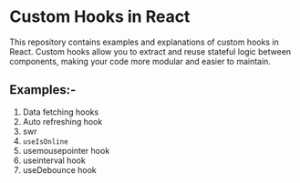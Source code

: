 # Custom Hooks in React

This repository contains examples and explanations of custom hooks in React. Custom hooks allow you to extract and reuse stateful logic between components, making your code more modular and easier to maintain.

## Examples:-

1.  Data fetching hooks
2.  Auto refreshing hook
3.  swr
4. `useIsOnline`
5. usemousepointer hook
6. useinterval hook
7. useDebounce hook
